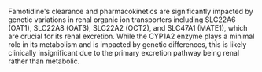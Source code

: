 Famotidine's clearance and pharmacokinetics are significantly impacted by genetic variations in renal organic ion transporters including SLC22A6 (OAT1), SLC22A8 (OAT3), SLC22A2 (OCT2), and SLC47A1 (MATE1), which are crucial for its renal excretion. While the CYP1A2 enzyme plays a minimal role in its metabolism and is impacted by genetic differences, this is likely clinically insignificant due to the primary excretion pathway being renal rather than metabolic.